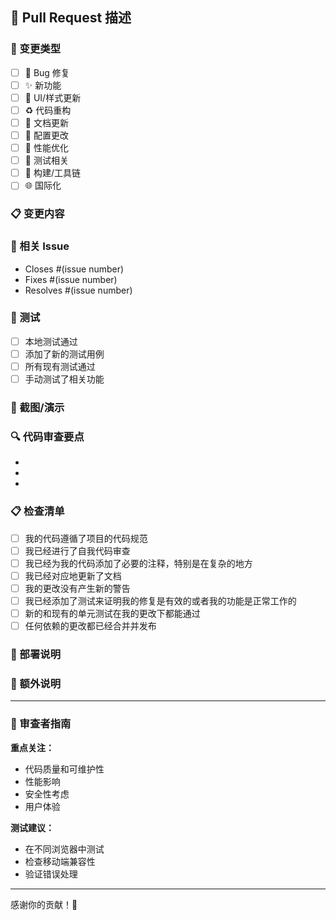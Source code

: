 ## 📝 Pull Request 描述

### 🎯 变更类型
<!-- 请选择适用的类型，删除不适用的选项 -->
- [ ] 🐛 Bug 修复
- [ ] ✨ 新功能
- [ ] 💄 UI/样式更新
- [ ] ♻️ 代码重构
- [ ] 📝 文档更新
- [ ] 🔧 配置更改
- [ ] 🚀 性能优化
- [ ] 🧪 测试相关
- [ ] 🔨 构建/工具链
- [ ] 🌐 国际化

### 📋 变更内容
<!-- 详细描述你的更改 -->


### 🔗 相关 Issue
<!-- 如果此 PR 解决了某个 Issue，请在此链接 -->
- Closes #(issue number)
- Fixes #(issue number)
- Resolves #(issue number)

### 🧪 测试
<!-- 描述你如何测试了这些更改 -->
- [ ] 本地测试通过
- [ ] 添加了新的测试用例
- [ ] 所有现有测试通过
- [ ] 手动测试了相关功能

### 📸 截图/演示
<!-- 如果有 UI 变更，请提供截图或 GIF -->


### 🔍 代码审查要点
<!-- 提醒审查者需要特别关注的地方 -->
-
-
-

### 📋 检查清单
<!-- 在提交 PR 之前，请确认以下事项 -->
- [ ] 我的代码遵循了项目的代码规范
- [ ] 我已经进行了自我代码审查
- [ ] 我已经为我的代码添加了必要的注释，特别是在复杂的地方
- [ ] 我已经对应地更新了文档
- [ ] 我的更改没有产生新的警告
- [ ] 我已经添加了测试来证明我的修复是有效的或者我的功能是正常工作的
- [ ] 新的和现有的单元测试在我的更改下都能通过
- [ ] 任何依赖的更改都已经合并并发布

### 🚀 部署说明
<!-- 如果需要特殊的部署步骤，请在此说明 -->


### 📝 额外说明
<!-- 任何其他相关信息 -->


---

### 👥 审查者指南
<!-- 为审查者提供的指导 -->
**重点关注：**
- 代码质量和可维护性
- 性能影响
- 安全性考虑
- 用户体验

**测试建议：**
- 在不同浏览器中测试
- 检查移动端兼容性
- 验证错误处理

---

感谢你的贡献！🎉

